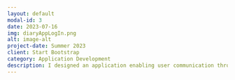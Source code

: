 ```yaml
---
layout: default
modal-id: 3
date: 2023-07-16
img: diaryAppLogIn.png
alt: image-alt
project-date: Summer 2023
client: Start Bootstrap
category: Application Development
description: I designed an application enabling user communication through postcards and diary sharing, utilizing Google Firebase Cloud API and Expo. Key features encompassed customizable backgrounds, attaching photos, search bars, friend requests, privacy settings, and universal post visibility [Developed using React Native]. Application deisgn, front-end, and back-end were done by Burt Kim.
---
```

